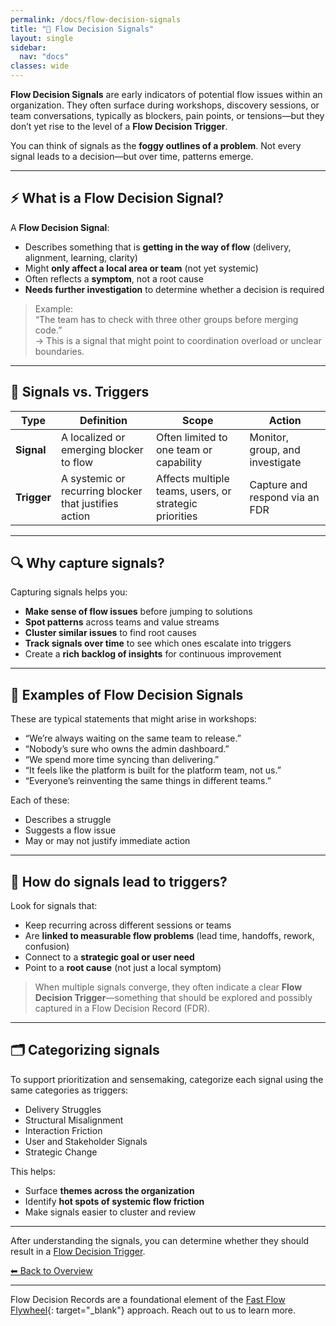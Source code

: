 ```yaml
---
permalink: /docs/flow-decision-signals
title: "🧭 Flow Decision Signals"
layout: single
sidebar:
  nav: "docs"
classes: wide
---
```


**Flow Decision Signals** are early indicators of potential flow issues within an organization. They often surface during workshops, discovery sessions, or team conversations, typically as blockers, pain points, or tensions—but they don’t yet rise to the level of a **Flow Decision Trigger**.

You can think of signals as the **foggy outlines of a problem**. Not every signal leads to a decision—but over time, patterns emerge.

---

## ⚡ What is a Flow Decision Signal?

A **Flow Decision Signal**:

- Describes something that is **getting in the way of flow** (delivery, alignment, learning, clarity)
- Might **only affect a local area or team** (not yet systemic)
- Often reflects a **symptom**, not a root cause
- **Needs further investigation** to determine whether a decision is required

> Example:  
> “The team has to check with three other groups before merging code.”  
> → This is a signal that might point to coordination overload or unclear boundaries.

---

## 🔄 Signals vs. Triggers

| Type  | Definition | Scope | Action |
|-------|------------|--------|--------|
| **Signal** | A localized or emerging blocker to flow | Often limited to one team or capability | Monitor, group, and investigate |
| **Trigger** | A systemic or recurring blocker that justifies action | Affects multiple teams, users, or strategic priorities | Capture and respond via an FDR |

---

## 🔍 Why capture signals?

Capturing signals helps you:

- **Make sense of flow issues** before jumping to solutions
- **Spot patterns** across teams and value streams
- **Cluster similar issues** to find root causes
- **Track signals over time** to see which ones escalate into triggers
- Create a **rich backlog of insights** for continuous improvement

---

## 🧠 Examples of Flow Decision Signals

These are typical statements that might arise in workshops:

- “We’re always waiting on the same team to release.”  
- “Nobody’s sure who owns the admin dashboard.”  
- “We spend more time syncing than delivering.”  
- “It feels like the platform is built for the platform team, not us.”  
- “Everyone’s reinventing the same things in different teams.”

Each of these:

- Describes a struggle
- Suggests a flow issue
- May or may not justify immediate action

---

## 🧩 How do signals lead to triggers?

Look for signals that:

- Keep recurring across different sessions or teams  
- Are **linked to measurable flow problems** (lead time, handoffs, rework, confusion)  
- Connect to a **strategic goal or user need**  
- Point to a **root cause** (not just a local symptom)

> When multiple signals converge, they often indicate a clear **Flow Decision Trigger**—something that should be explored and possibly captured in a Flow Decision Record (FDR).

---

## 🗂️ Categorizing signals

To support prioritization and sensemaking, categorize each signal using the same categories as triggers:

- Delivery Struggles  
- Structural Misalignment  
- Interaction Friction  
- User and Stakeholder Signals  
- Strategic Change

This helps:

- Surface **themes across the organization**
- Identify **hot spots of systemic flow friction**
- Make signals easier to cluster and review

---

After understanding the signals, you can determine whether they should result in a [Flow Decision Trigger](/docs/flow-decision-triggers).

[⬅ Back to Overview](/docs/overview)

---

Flow Decision Records are a foundational element of the [Fast Flow Flywheel](https://fastflowflywheel.com){: target="_blank"} approach. Reach out to us to learn more.
